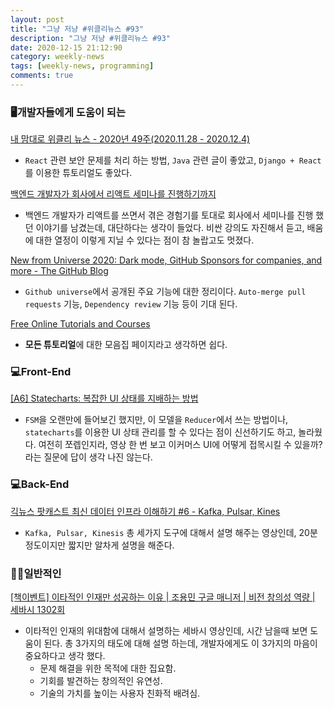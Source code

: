 ```yaml
---
layout: post
title: "그냥 저냥 #위클리뉴스 #93"
description: "그냥 저냥 #위클리뉴스 #93"
date: 2020-12-15 21:12:90
category: weekly-news
tags: [weekly-news, programming]
comments: true
---
```

  

### 🖥개발자들에게 도움이 되는

[내 맘대로 위클리 뉴스 - 2020년 49주(2020.11.28 - 2020.12.4)](https://www.sangkon.com/sigamdream_weekly_2020_49/)

- `React` 관련 보안 문제를 처리 하는 방법, `Java` 관련 글이 좋았고, `Django + React`를 이용한 튜토리얼도 좋았다.

[백엔드 개발자가 회사에서 리액트 세미나를 진행하기까지](https://sogoagain.github.io/2020/12/11/%EB%B0%B1%EC%97%94%EB%93%9C-%EA%B0%9C%EB%B0%9C%EC%9E%90%EA%B0%80-%ED%9A%8C%EC%82%AC%EC%97%90%EC%84%9C-%EB%A6%AC%EC%95%A1%ED%8A%B8-%EC%84%B8%EB%AF%B8%EB%82%98%EB%A5%BC-%EC%A7%84%ED%96%89%ED%95%98%EA%B8%B0%EA%B9%8C%EC%A7%80/)

- 백엔드 개발자가 리액트를 쓰면서 겪은 경험기를 토대로 회사에서 세미나를 진행 했던 이야기를 남겼는데, 대단하다는 생각이 들었다. 비싼 강의도 자진해서 듣고, 배움에 대한 열정이 이렇게 지닐 수 있다는 점이 참 놀랍고도 멋졌다.

[New from Universe 2020: Dark mode, GitHub Sponsors for companies, and more - The GitHub Blog](https://github.blog/2020-12-08-new-from-universe-2020-dark-mode-github-sponsors-for-companies-and-more/)

- `Github universe`에서 공개된 주요 기능에 대한 정리이다. `Auto-merge pull requests` 기능, `Dependency review` 기능 등이 기대 된다.

[Free Online Tutorials and Courses](https://www.tutorialspoint.com/tutorialslibrary.htm)

- **모든 튜토리얼**에 대한 모음집 페이지라고 생각하면 쉽다.

### 💻Front-End

[[A6] Statecharts: 복잡한 UI 상태를 지배하는 방법](https://www.youtube.com/watch?v=Hv_PhrfwerQ&feature=youtu.be)

- `FSM`을 오랜만에 들어보긴 했지만, 이 모델을 `Reducer`에서 쓰는 방법이나, `statecharts`를 이용한 UI 상태 관리를 할 수 있다는 점이 신선하기도 하고, 놀라웠다. 여전히 쪼렙인지라, 영상 한 번 보고 이커머스 UI에 어떻게 접목시킬 수 있을까? 라는 질문에 답이 생각 나진 않는다.

### 💻Back-End

[긱뉴스 팟캐스트 최신 데이터 인프라 이해하기 #6 - Kafka, Pulsar, Kines](https://news.hada.io/podcast/data_infra_6_kafka_pulsar_kinesis)

- `Kafka, Pulsar, Kinesis` 총 세가지 도구에 대해서 설명 해주는 영상인데, 20분정도이지만 짧지만 알차게 설명을 해준다.

### 👍🏻일반적인

[[책이벤트] 이타적인 인재만 성공하는 이유 | 조용민 구글 매니저 | 비전 창의성 역량 | 세바시 1302회](https://www.youtube.com/watch?v=5q9zIgylu1E)

- 이타적인 인재의 위대함에 대해서 설명하는 세바시 영상인데, 시간 남을때 보면 도움이 된다. 총 3가지의 태도에 대해 설명 하는데, 개발자에게도 이 3가지의 마음이 중요하다고 생각 했다.
    - 문제 해결을 위한 목적에 대한 집요함.
    - 기회를 발견하는 창의적인 유연성.
    - 기술의 가치를 높이는 사용자 친화적 배려심.
